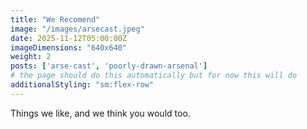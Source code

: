 ```yaml
---
title: "We Recomend"
image: "/images/arsecast.jpeg"
date: 2025-11-12T05:00:00Z
imageDimensions: "640x640"
weight: 2
posts: ['arse-cast', 'poorly-drawn-arsenal']
# the page should do this automatically but for now this will do
additionalStyling: "sm:flex-row"
---
```

Things we like, and we think you would too.
